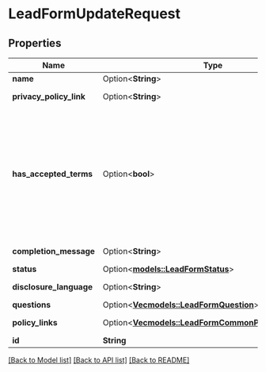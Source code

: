 # LeadFormUpdateRequest

## Properties

Name | Type | Description | Notes
------------ | ------------- | ------------- | -------------
**name** | Option<**String**> | Internal name of the lead form. | [optional]
**privacy_policy_link** | Option<**String**> | A link to the advertiser's privacy policy. This will be included in the lead form's disclosure language. | [optional]
**has_accepted_terms** | Option<**bool**> | Whether the advertiser has accepted Pinterest's terms of service for creating a lead ad.  By sending us TRUE for this parameter, you agree that (i) you will use any personal information received in compliance with the privacy policy you share with Pinterest, and (ii) you will comply with Pinterest's <a href=\"https://policy.pinterest.com/en/lead-ad-terms\">Lead Ad Terms</a>. As a reminder, all advertising on Pinterest is subject to the <a href=\"https://business.pinterest.com/en/pinterest-advertising-services-agreement/\">Pinterest Advertising Services Agreement</a> or an equivalent agreement as set forth on an IO | [optional]
**completion_message** | Option<**String**> | A message for people who complete the form to let them know what happens next. | [optional]
**status** | Option<[**models::LeadFormStatus**](LeadFormStatus.md)> |  | [optional]
**disclosure_language** | Option<**String**> | Additional disclosure language to be included in the lead form. | [optional]
**questions** | Option<[**Vec<models::LeadFormQuestion>**](LeadFormQuestion.md)> | List of questions to be displayed on the lead form. | [optional]
**policy_links** | Option<[**Vec<models::LeadFormCommonPolicyLinksInner>**](LeadFormCommon_policy_links_inner.md)> | List of additional policy links to be displayed on the lead form. | [optional]
**id** | **String** | The ID of this lead form to be updated | 

[[Back to Model list]](../README.md#documentation-for-models) [[Back to API list]](../README.md#documentation-for-api-endpoints) [[Back to README]](../README.md)


